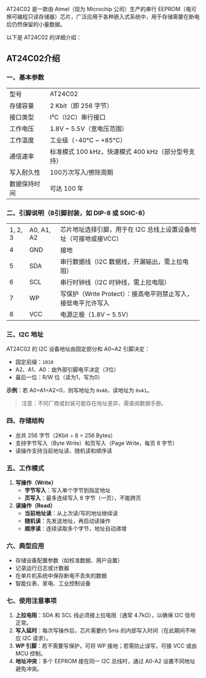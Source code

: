 AT24C02 是一款由 Atmel（现为 Microchip 公司）生产的串行 EEPROM（电可擦可编程只读存储器）芯片，广泛应用于各种嵌入式系统中，用于存储需要在断电后仍然保留的小量数据。

以下是 AT24C02 的详细介绍：

## AT24C02介绍

### 一、基本参数

|              |                                                    |
| ------------ | -------------------------------------------------- |
| 型号         | AT24C02                                            |
| 存储容量     | 2 Kbit（即 256 字节）                              |
| 接口类型     | I²C（I2C）串行接口                                 |
| 工作电压     | 1.8V ~ 5.5V（宽电压范围）                          |
| 工作温度     | 工业级（-40°C ~ +85°C）                            |
| 通信速率     | 标准模式 100 kHz，快速模式 400 kHz（部分型号支持） |
| 写入耐久性   | 100万次写入/擦除周期                               |
| 数据保持时间 | 可达 100 年                                        |

### 二、引脚说明（8引脚封装，如 DIP-8 或 SOIC-8）

|         |            |                                                              |
| ------- | ---------- | ------------------------------------------------------------ |
| 1, 2, 3 | A0, A1, A2 | 芯片地址选择引脚，用于在 I2C 总线上设置设备地址（可接地或接VCC） |
| 4       | GND        | 接地                                                         |
| 5       | SDA        | 串行数据线（I2C 数据线，开漏输出，需上拉电阻）               |
| 6       | SCL        | 串行时钟线（I2C 时钟线，需上拉电阻）                         |
| 7       | WP         | 写保护（Write Protect）：接高电平则禁止写入，接低电平允许写入 |
| 8       | VCC        | 电源正极（1.8V ~ 5.5V）                                      |

### 三、I2C 地址

AT24C02 的 I2C 设备地址由固定部分和 A0~A2 引脚决定：

- 固定前缀：`1010`
- A2、A1、A0：由外部引脚电平决定（3位）
- 最后一位：R/W 位（读为1，写为0）

**示例**：若 A0=A1=A2=0，则写地址为 `0xA0`，读地址为 `0xA1`。

> 注意：不同厂商或封装可能存在地址差异，需查阅数据手册。 

### 四、存储结构

- 总共 256 字节（2Kbit ÷ 8 = 256 Bytes）
- 支持字节写入（Byte Write）和页写入（Page Write，每页 8 字节）
- 读操作支持当前地址读、随机读和顺序读

### 五、工作模式

1. **写操作（Write）**
   - **字节写入**：写入单个字节到指定地址
   - **页写入**：最多连续写入 8 字节（一页），不能跨页
2. **读操作（Read）**
   - **当前地址读**：从上次读/写的地址继续读
   - **随机读**：先发送地址，再启动读操作
   - **顺序读**：连续读取多个字节，地址自动递增

### 六、典型应用

- 存储设备配置参数（如校准数据、用户设置）
- 记录运行日志或计数器
- 在单片机系统中保存断电不丢失的数据
- 智能仪表、家电、工业控制设备

### 七、使用注意事项

1. **上拉电阻**：SDA 和 SCL 线必须接上拉电阻（通常 4.7kΩ），以确保 I2C 信号正常。
2. **写入延时**：每次写操作后，芯片需要约 5ms 的内部写入时间（在此期间不响应 I2C 请求）。
3. **WP 引脚**：若不需要写保护，可将 WP 接地；若需防止误写，可接 VCC 或由 MCU 控制。
4. **地址冲突**：多个 EEPROM 接在同一 I2C 总线时，通过 A0-A2 设置不同地址避免冲突。



